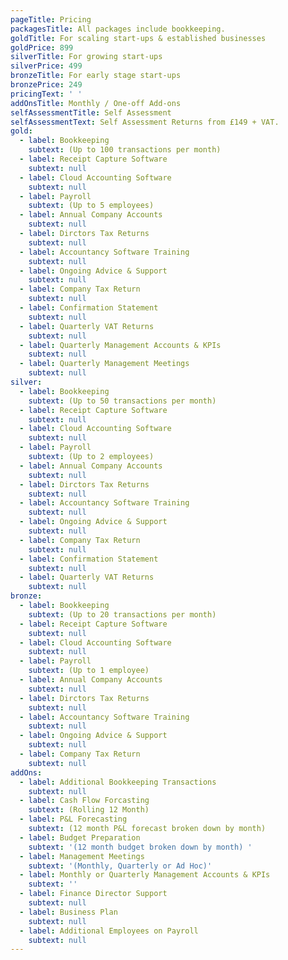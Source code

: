```yaml
---
pageTitle: Pricing
packagesTitle: All packages include bookkeeping.
goldTitle: For scaling start-ups & established businesses
goldPrice: 899
silverTitle: For growing start-ups
silverPrice: 499
bronzeTitle: For early stage start-ups
bronzePrice: 249
pricingText: ' '
addOnsTitle: Monthly / One-off Add-ons
selfAssessmentTitle: Self Assessment
selfAssessmentText: Self Assessment Returns from £149 + VAT.
gold:
  - label: Bookkeeping
    subtext: (Up to 100 transactions per month)
  - label: Receipt Capture Software
    subtext: null
  - label: Cloud Accounting Software
    subtext: null
  - label: Payroll
    subtext: (Up to 5 employees)
  - label: Annual Company Accounts
    subtext: null
  - label: Dirctors Tax Returns
    subtext: null
  - label: Accountancy Software Training
    subtext: null
  - label: Ongoing Advice & Support
    subtext: null
  - label: Company Tax Return
    subtext: null
  - label: Confirmation Statement
    subtext: null
  - label: Quarterly VAT Returns
    subtext: null
  - label: Quarterly Management Accounts & KPIs
    subtext: null
  - label: Quarterly Management Meetings
    subtext: null
silver:
  - label: Bookkeeping
    subtext: (Up to 50 transactions per month)
  - label: Receipt Capture Software
    subtext: null
  - label: Cloud Accounting Software
    subtext: null
  - label: Payroll
    subtext: (Up to 2 employees)
  - label: Annual Company Accounts
    subtext: null
  - label: Dirctors Tax Returns
    subtext: null
  - label: Accountancy Software Training
    subtext: null
  - label: Ongoing Advice & Support
    subtext: null
  - label: Company Tax Return
    subtext: null
  - label: Confirmation Statement
    subtext: null
  - label: Quarterly VAT Returns
    subtext: null
bronze:
  - label: Bookkeeping
    subtext: (Up to 20 transactions per month)
  - label: Receipt Capture Software
    subtext: null
  - label: Cloud Accounting Software
    subtext: null
  - label: Payroll
    subtext: (Up to 1 employee)
  - label: Annual Company Accounts
    subtext: null
  - label: Dirctors Tax Returns
    subtext: null
  - label: Accountancy Software Training
    subtext: null
  - label: Ongoing Advice & Support
    subtext: null
  - label: Company Tax Return
    subtext: null
addOns:
  - label: Additional Bookkeeping Transactions
    subtext: null
  - label: Cash Flow Forcasting
    subtext: (Rolling 12 Month)
  - label: P&L Forecasting
    subtext: (12 month P&L forecast broken down by month)
  - label: Budget Preparation
    subtext: '(12 month budget broken down by month) '
  - label: Management Meetings
    subtext: '(Monthly, Quarterly or Ad Hoc)'
  - label: Monthly or Quarterly Management Accounts & KPIs
    subtext: ''
  - label: Finance Director Support
    subtext: null
  - label: Business Plan
    subtext: null
  - label: Additional Employees on Payroll
    subtext: null
---
```

